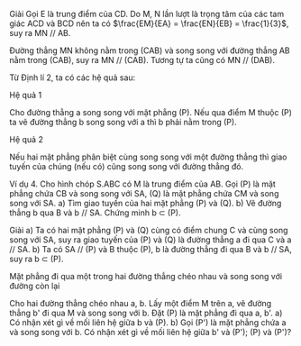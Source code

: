 Giải
Gọi E là trung điểm của CD. Do M, N lần lượt là trọng tâm của các tam giác ACD và BCD nên ta có $\frac{EM}{EA} = \frac{EN}{EB} = \frac{1}{3}$, suy ra MN // AB.

Đường thẳng MN không nằm trong (CAB) và song song với đường thẳng AB nằm trong (CAB), suy ra MN // (CAB). Tương tự ta cũng có MN // (DAB).

Từ Định lí 2, ta có các hệ quả sau:

Hệ quả 1

Cho đường thẳng a song song với mặt phẳng (P). Nếu qua điểm M thuộc (P) ta vẽ đường thẳng b song song với a thì b phải nằm trong (P).

Hệ quả 2

Nếu hai mặt phẳng phân biệt cùng song song với một đường thẳng thì giao tuyến của chúng (nếu có) cũng song song với đường thẳng đó.

Ví dụ 4. Cho hình chóp S.ABC có M là trung điểm của AB. Gọi (P) là mặt phẳng chứa CB và song song với SA, (Q) là mặt phẳng chứa CM và song song với SA.
a) Tìm giao tuyến của hai mặt phẳng (P) và (Q).
b) Vẽ đường thẳng b qua B và b // SA.
Chứng minh b ⊂ (P).

Giải
a) Ta có hai mặt phẳng (P) và (Q) cùng có điểm chung C và cùng song song với SA, suy ra giao tuyến của (P) và (Q) là đường thẳng a đi qua C và a // SA.
b) Ta có SA // (P) và B thuộc (P), b là đường thẳng đi qua B và b // SA, suy ra b ⊂ (P).

Mặt phẳng đi qua một trong hai đường thẳng chéo nhau và song song với đường còn lại

Cho hai đường thẳng chéo nhau a, b. Lấy một điểm M trên a, vẽ đường thẳng b' đi qua M và song song với b. Đặt (P) là mặt phẳng đi qua a, b'.
a) Có nhận xét gì về mối liên hệ giữa b và (P).
b) Gọi (P') là mặt phẳng chứa a và song song với b.
Có nhận xét gì về mối liên hệ giữa b' và (P'); (P) và (P')?